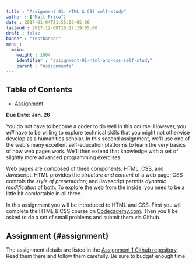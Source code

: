 ```yaml
---
title : "Assignment 01: HTML & CSS self-study"
author : ["Matt Price"]
date : 2017-01-04T21:55:00-05:00
lastmod : 2017-12-08T15:27:19-05:00
draft : false
banner : "testbanner"
menu :
  main:
    weight : 1004
    identifier : "assignment-01-html-and-css-self-study"
    parent : "Asisgnments"
---
```


<div class="ox-hugo-toc toc">
<div></div>

## Table of Contents

- [Assignment](#assignment)
</div>
<!--endtoc-->

**Due Date: Jan. 26**

You do not have to become a coder to do well in this course.  However, you _will_ have to be willing to explore technical skills that you might not otherwise develop as a humanities scholar.  In this second assignment, we'll use one of the web's many excellent self-education platforms to learn the very basics of how web pages work.  We'll then extend that knowledge with a set of slightly more advanced programming exercises.

Web pages are composed of three components:  HTML, CSS, and Javascript.  HTML provides the _structure and content_ of a web page; CSS controls the _style of presentation_; and Javascript permits _dynamic modification_ of both.  To explore the web from the inside, you need to be a little bit comfortable in all three.

In this assignment you will be introduced to HTML and CSS. First you will complete the HTML & CSS course on [Codecademy.com](https://www.codecademy.com/).  Then you'll be asked to do a set of small problems and submit them via Github.


## Assignment {#assignment}

The assignment details are listed in the [Assignment 1 Github repository](https://github.com/DigitalHistory/assignment-01-html-css).  Read them there and follow them carefully. Be sure to budget enough time.
